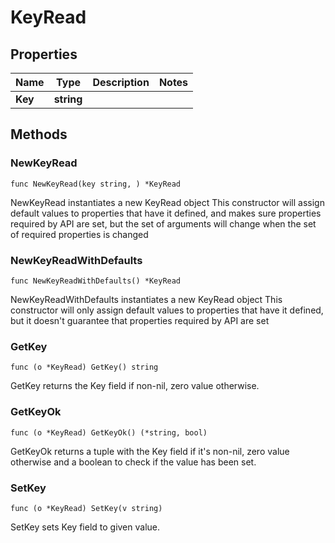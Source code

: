 # KeyRead

## Properties

|Name | Type | Description | Notes|
|------------ | ------------- | ------------- | -------------|
|**Key** | **string** |  | |

## Methods

### NewKeyRead

`func NewKeyRead(key string, ) *KeyRead`

NewKeyRead instantiates a new KeyRead object
This constructor will assign default values to properties that have it defined,
and makes sure properties required by API are set, but the set of arguments
will change when the set of required properties is changed

### NewKeyReadWithDefaults

`func NewKeyReadWithDefaults() *KeyRead`

NewKeyReadWithDefaults instantiates a new KeyRead object
This constructor will only assign default values to properties that have it defined,
but it doesn't guarantee that properties required by API are set

### GetKey

`func (o *KeyRead) GetKey() string`

GetKey returns the Key field if non-nil, zero value otherwise.

### GetKeyOk

`func (o *KeyRead) GetKeyOk() (*string, bool)`

GetKeyOk returns a tuple with the Key field if it's non-nil, zero value otherwise
and a boolean to check if the value has been set.

### SetKey

`func (o *KeyRead) SetKey(v string)`

SetKey sets Key field to given value.



